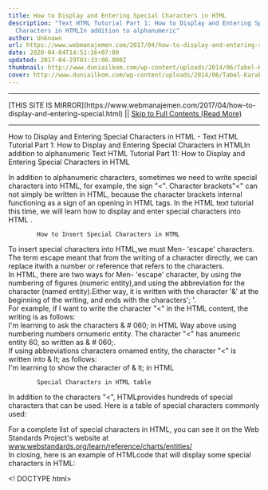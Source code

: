 ```yaml
---
title: How to Display and Entering Special Characters in HTML
description: "Text HTML Tutorial Part 1: How to Display and Entering Special
  Characters in HTMLIn addition to alphanumeric"
author: Unknown
url: https://www.webmanajemen.com/2017/04/how-to-display-and-entering-special.html
date: 2020-04-04T14:51:16+07:00
updated: 2017-04-29T03:33:00.000Z
thumbnail: http://www.duniailkom.com/wp-content/uploads/2014/06/Tabel-Karakter-Khusus-dalam-HTML.png
cover: http://www.duniailkom.com/wp-content/uploads/2014/06/Tabel-Karakter-Khusus-dalam-HTML.png
---
```


<hr/> [THIS SITE IS MIRROR](https://www.webmanajemen.com/2017/04/how-to-display-and-entering-special.html) || <a href="https://www.webmanajemen.com/2017/04/how-to-display-and-entering-special.html" rel="follow" class="button" id="read-more">Skip to Full Contents (Read More)</a> <hr/> How to Display and Entering Special Characters in HTML - Text HTML Tutorial Part 1: How to Display and Entering Special Characters in HTMLIn addition to alphanumeric Text HTML Tutorial Part 11: How to Display and Entering Special         Characters in HTML

In addition to alphanumeric characters, sometimes we need             to write special characters into HTML, for example, the sign "<". Character brackets"<" can not simply be written in            HTML, because the character brackets internal             functioning as a sign of an opening in HTML tags.             In the HTML text tutorial this time, we will learn                              how to display and enter special characters into HTML                          .         

            How to Insert Special Characters in HTML         
To insert special characters into HTML,we must Men- 'escape' characters. The term            escape meant that from the writing of a character             directly, we can replace itwith a number or reference that             refers to the characters.         
In HTML, there are two ways for Men-            'escape' character, by using the             numbering of figures (numeric entity),and using             the abbreviation for the character (named entity).Either way, it is written with the character            '&' at the beginning of the writing, and ends             with the characters'; '.         
For example, if I want to write the character            "<" in the HTML content, the writing is as             follows:         
  I'm learning to ask the characters & # 060;  in HTML 
Way above using numbering numbers ornumeric entity. The character "<" has anumeric entity            60, so written as & # 060;.        
If using abbreviations characters ornamed entity, the character "<" is written into            & lt; as follows:         
  I'm learning to show the character of & lt;  in HTML 

            Special Characters in HTML table         
In addition to the characters "<",            HTMLprovides hundreds of special characters that             can be used. Here is a table of special characters commonly used:         
                
For a complete list of special characters in HTML,            you can see it on the Web Standards Project's website at                             www.webstandards.org/learn/reference/charts/entities/                     
In closing, here is an example of HTMLcode that             will display some special characters in HTML:         

  <! DOCTYPE html>
 <Html>
 <Head>
 <Title> Learn HTML in Duniailkom </ title>
 </ Head>
  <Body>
 <H3> I'm learning HTML & copy;  Duniailkom.com & # 174;  & Trade; </ h3>
 <P> In this tutorial, we will learn to display
 special characters such as & lt ;, & # 062 ;, & hellip; </ p>
 </ Body>
  </ Html> 
                                    

                                        

One of the characters is important to note is the character of'non-breaking space', which is written as                & nbsp; This character serves to ensure                 that the phrases or words are not separate.
                If I wrote:                 
  World & nbsp; CS 
The word will be shown a web browser intothe World CS (characters                    & nbsp; will be displayed as space),                     but the second word would be'considered' as a                     whole, and will not separate even in the end of the line or                     reduced the size of the web browser. <hr/> [THIS SITE IS MIRROR](https://www.webmanajemen.com/2017/04/how-to-display-and-entering-special.html) || <a href="https://www.webmanajemen.com/2017/04/how-to-display-and-entering-special.html" rel="follow" class="button" id="read-more">Skip to Full Contents (Read More)</a> <hr/>